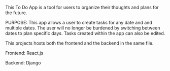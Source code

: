 This To Do App is a tool for users to organize their thoughts and plans for the future.

PURPOSE: This app allows a user to create tasks for any date and and multiple dates. The user will no longer be burdened by switching between dates to plan specific days. Tasks created within the app can also be edited.

This projects hosts both the frontend and the backend in the same file.

Frontend: React.js

Backend: Django
